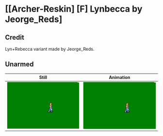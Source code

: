 # [\[Archer-Reskin\] \[F\] Lynbecca by Jeorge_Reds]

## Credit

Lyn+Rebecca variant made by Jeorge_Reds.
	
## Unarmed

| Still | Animation |
| :---: | :-------: |
| ![Unarmed still](./Unarmed_000.png) | ![Unarmed animation](./Unarmed.gif) |
